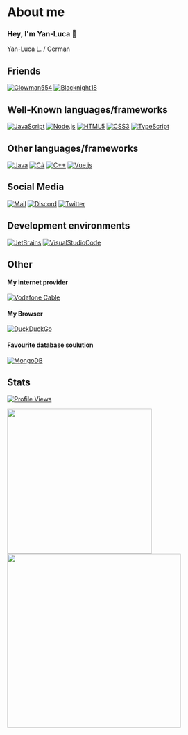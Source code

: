 # About me
### Hey, I'm Yan-Luca :wave:

Yan-Luca L. / German

## Friends
[![Glowman554](https://img.shields.io/badge/-Glowman554-181717.svg?logo=github&logoColor=white&longCache=true&style=for-the-badge)](https://github.com/Glowman554)
[![Blacknight18](https://img.shields.io/badge/-Blacknight18-181717.svg?logo=github&logoColor=white&longCache=true&style=for-the-badge)](https://github.com/Blacknight18)

## Well-Known languages/frameworks
[![JavaScript](https://img.shields.io/badge/-javascript-f7df1e.svg?logo=javascript&logoColor=black&longCache=true&style=for-the-badge)](https://github.com/chaosfreak93?tab=repositories&q=&type=&language=javascript)
[![Node.js](https://img.shields.io/badge/-node.js-339933.svg?logo=node.js&logoColor=white&longCache=true&style=for-the-badge)](https://github.com/chaosfreak93?tab=repositories&q=&type=&language=javascript)
[![HTML5](https://img.shields.io/badge/-html5-e34f26.svg?logo=html5&logoColor=white&longCache=true&style=for-the-badge)](https://github.com/chaosfreak93?tab=repositories&q=&type=&language=html)
[![CSS3](https://img.shields.io/badge/-css3-1572b6.svg?logo=css3&logoColor=white&longCache=true&style=for-the-badge)](https://github.com/chaosfreak93?tab=repositories&q=&type=&language=css)
[![TypeScript](https://img.shields.io/badge/-typescript-3178c6.svg?logo=typescript&logoColor=black&longCache=true&style=for-the-badge)](https://github.com/chaosfreak93?tab=repositories&q=&type=&language=typescript)

## Other languages/frameworks
[![Java](https://img.shields.io/badge/-java-ffffff.svg?logo=openjdk&logoColor=black&longCache=true&style=for-the-badge)](https://github.com/chaosfreak93?tab=repositories&q=&type=&language=java)
[![C#](https://img.shields.io/badge/-csharp-239120.svg?logo=csharp&logoColor=white&longCache=true&style=for-the-badge)](https://github.com/chaosfreak93?tab=repositories&q=&type=&language=c%23)
[![C++](https://img.shields.io/badge/-c++-00599c.svg?logo=cplusplus&logoColor=white&longCache=true&style=for-the-badge)](https://github.com/chaosfreak93?tab=repositories&q=&type=&language=c%2B%2B)
[![Vue.js](https://img.shields.io/badge/-vue.js-4fc08d.svg?logo=vue.js&logoColor=white&longCache=true&style=for-the-badge)](https://github.com/chaosfreak93?tab=repositories&q=&type=&language=vue)

## Social Media
[![Mail](https://img.shields.io/badge/-Mail-e34133.svg?logo=gmail&logoColor=white&longCache=true&style=for-the-badge)](mailto://info@beyonddark.de)
[![Discord](https://img.shields.io/badge/-Discord-5865f2.svg?logo=discord&logoColor=white&longCache=true&style=for-the-badge)](https://discordapp.com/users/427057235286556673)
[![Twitter](https://img.shields.io/badge/-Twitter-1da1f2.svg?logo=twitter&logoColor=white&longCache=true&style=for-the-badge)](https://www.twitter.com/Chaosfreak93)


## Development environments
[![JetBrains](https://img.shields.io/badge/-JetBrains-000000.svg?logo=JetBrains&logoColor=white&longCache=true&style=for-the-badge)](https://www.jetbrains.com)
[![VisualStudioCode](https://img.shields.io/badge/-Visual%20Studio%20Code-007acc.svg?logo=visual-studio-code&logoColor=white&longCache=true&style=for-the-badge)](https://code.visualstudio.com)


## Other
#### My Internet provider
[![Vodafone Cable](https://img.shields.io/badge/-Vodafone-e60000.svg?logo=Vodafone&logoColor=white&longCache=true&style=for-the-badge)](https://www.vodafone.de/)
#### My Browser 
[![DuckDuckGo](https://img.shields.io/badge/-DuckDuckGo-de5833.svg?logo=DuckDuckGo&logoColor=white&longCache=true&style=for-the-badge)](https://duckduckgo.com/)
#### Favourite database soulution
[![MongoDB](https://img.shields.io/badge/-MongoDB-47A248.svg?logo=MongoDB&logoColor=white&longCache=true&style=for-the-badge)](https://www.mongodb.com/)


## Stats

[![Profile Views](https://komarev.com/ghpvc/?username=chaosfreak93)](https://github.com/chaosfreak93/)

<a href="#">
  <img align="center" src="https://github-readme-stats.vercel.app/api/top-langs/?username=chaosfreak93&theme=tokyonight&layout=compact" width="333" />
</a>
<a href="#">
  <img align="center" src="https://github-readme-stats.vercel.app/api?username=chaosfreak93&count_private=true&theme=tokyonight&show_icons=true" width="400"/>
</a>
